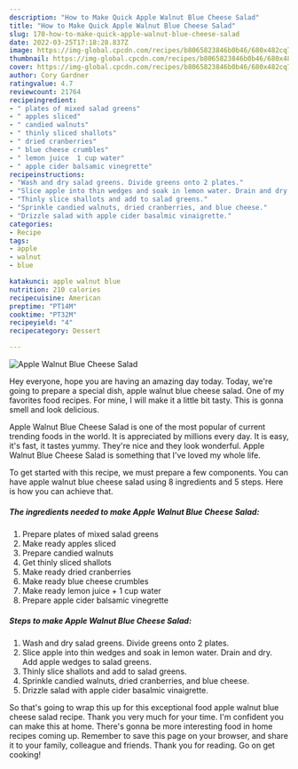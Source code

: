 ```yaml
---
description: "How to Make Quick Apple Walnut Blue Cheese Salad"
title: "How to Make Quick Apple Walnut Blue Cheese Salad"
slug: 170-how-to-make-quick-apple-walnut-blue-cheese-salad
date: 2022-03-25T17:18:28.837Z
image: https://img-global.cpcdn.com/recipes/b8065823846b0b46/680x482cq70/apple-walnut-blue-cheese-salad-recipe-main-photo.jpg
thumbnail: https://img-global.cpcdn.com/recipes/b8065823846b0b46/680x482cq70/apple-walnut-blue-cheese-salad-recipe-main-photo.jpg
cover: https://img-global.cpcdn.com/recipes/b8065823846b0b46/680x482cq70/apple-walnut-blue-cheese-salad-recipe-main-photo.jpg
author: Cory Gardner
ratingvalue: 4.7
reviewcount: 21764
recipeingredient:
- " plates of mixed salad greens"
- " apples sliced"
- " candied walnuts"
- " thinly sliced shallots"
- " dried cranberries"
- " blue cheese crumbles"
- " lemon juice  1 cup water"
- " apple cider balsamic vinegrette"
recipeinstructions:
- "Wash and dry salad greens. Divide greens onto 2 plates."
- "Slice apple into thin wedges and soak in lemon water. Drain and dry. Add apple wedges to salad greens."
- "Thinly slice shallots and add to salad greens."
- "Sprinkle candied walnuts, dried cranberries, and blue cheese."
- "Drizzle salad with apple cider basalmic vinaigrette."
categories:
- Recipe
tags:
- apple
- walnut
- blue

katakunci: apple walnut blue 
nutrition: 210 calories
recipecuisine: American
preptime: "PT14M"
cooktime: "PT32M"
recipeyield: "4"
recipecategory: Dessert

---
```



![Apple Walnut Blue Cheese Salad](https://img-global.cpcdn.com/recipes/b8065823846b0b46/680x482cq70/apple-walnut-blue-cheese-salad-recipe-main-photo.jpg)

Hey everyone, hope you are having an amazing day today. Today, we're going to prepare a special dish, apple walnut blue cheese salad. One of my favorites food recipes. For mine, I will make it a little bit tasty. This is gonna smell and look delicious.



Apple Walnut Blue Cheese Salad is one of the most popular of current trending foods in the world. It is appreciated by millions every day. It is easy, it's fast, it tastes yummy. They're nice and they look wonderful. Apple Walnut Blue Cheese Salad is something that I've loved my whole life.


To get started with this recipe, we must prepare a few components. You can have apple walnut blue cheese salad using 8 ingredients and 5 steps. Here is how you can achieve that.

<!--inarticleads1-->

##### The ingredients needed to make Apple Walnut Blue Cheese Salad:

1. Prepare  plates of mixed salad greens
1. Make ready  apples sliced
1. Prepare  candied walnuts
1. Get  thinly sliced shallots
1. Make ready  dried cranberries
1. Make ready  blue cheese crumbles
1. Make ready  lemon juice + 1 cup water
1. Prepare  apple cider balsamic vinegrette




<!--inarticleads2-->

##### Steps to make Apple Walnut Blue Cheese Salad:

1. Wash and dry salad greens. Divide greens onto 2 plates.
1. Slice apple into thin wedges and soak in lemon water. Drain and dry. Add apple wedges to salad greens.
1. Thinly slice shallots and add to salad greens.
1. Sprinkle candied walnuts, dried cranberries, and blue cheese.
1. Drizzle salad with apple cider basalmic vinaigrette.




So that's going to wrap this up for this exceptional food apple walnut blue cheese salad recipe. Thank you very much for your time. I'm confident you can make this at home. There's gonna be more interesting food in home recipes coming up. Remember to save this page on your browser, and share it to your family, colleague and friends. Thank you for reading. Go on get cooking!
